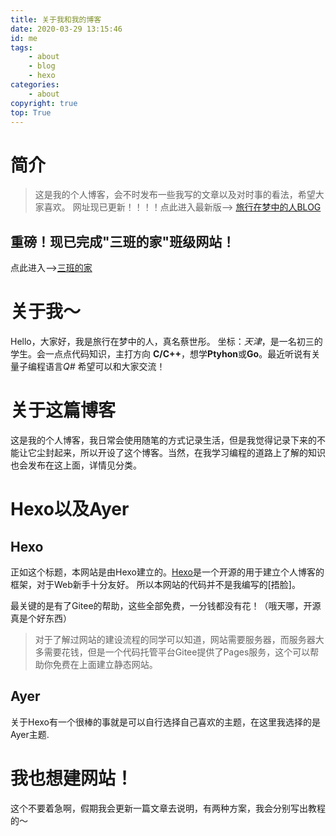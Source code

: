 ```yaml
---
title: 关于我和我的博客
date: 2020-03-29 13:15:46
id: me
tags: 
    - about
    - blog
    - hexo
categories:
    - about
copyright: true
top: True
---
```


# 简介

> 这是我的个人博客，会不时发布一些我写的文章以及对时事的看法，希望大家喜欢。
> 网址现已更新！！！！点此进入最新版--> [旅行在梦中的人BLOG](https://shitong-cai.gitee.io)
## 重磅！现已完成"三班的家"班级网站！
点此进入-->[三班的家](https://shitong-cai.gitee.io/class3website)

<!--more-->

# 关于我～

Hello，大家好，我是旅行在梦中的人，真名蔡世彤。
坐标：*天津*，是一名初三的学生。会一点点代码知识，主打方向 **C/C++**，想学**Ptyhon**或**Go**。最近听说有关量子编程语言*Q#* 希望可以和大家交流！

# 关于这篇博客

这是我的个人博客，我日常会使用随笔的方式记录生活，但是我觉得记录下来的不能让它尘封起来，所以开设了这个博客。当然，在我学习编程的道路上了解的知识也会发布在这上面，详情见分类。

# Hexo以及Ayer

## Hexo

正如这个标题，本网站是由Hexo建立的。[Hexo](https://hexo.io/zh-cn/)是一个开源的用于建立个人博客的框架，对于Web新手十分友好。
所以本网站的代码并不是我编写的[捂脸]。

最关键的是有了Gitee的帮助，这些全部免费，一分钱都没有花！（哦天哪，开源真是个好东西）

> 对于了解过网站的建设流程的同学可以知道，网站需要服务器，而服务器大多需要花钱，但是一个代码托管平台Gitee提供了Pages服务，这个可以帮助你免费在上面建立静态网站。

## Ayer

关于Hexo有一个很棒的事就是可以自行选择自己喜欢的主题，在这里我选择的是Ayer主题.

# 我也想建网站！

这个不要着急啊，假期我会更新一篇文章去说明，有两种方案，我会分别写出教程的～